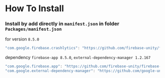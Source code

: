 # How To Install

### Install by add directly in `manifest.json` in folder `Packages/manifest.json`


for version `8.5.0`
```csharp
"com.google.firebase.crashlytics": "https://github.com/firebase-unity/firebase-crashlytics.git#8.5.0",
```


dependency `firebase-app 8.5.0`, `external-dependency-manager 1.2.167`
```csharp
"com.google.firebase.app": "https://github.com/firebase-unity/firebase-app.git#8.5.0",
"com.google.external-dependency-manager": "https://github.com/google-unity/external-dependency-manager.git#1.2.167",
```
